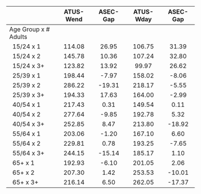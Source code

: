 
|                      |    ATUS-Wend |     ASEC-Gap |    ATUS-Wday |     ASEC-Gap |
| -------------------- | :----------: | :----------: | :----------: | :----------: |
| Age Group x # Adults |              |              |              |              |
| &nbsp;&nbsp;15/24 x 1 |       114.08 |        26.95 |       106.75 |        31.39 |
| &nbsp;&nbsp;15/24 x 2 |       145.78 |        10.36 |       107.24 |        32.80 |
| &nbsp;&nbsp;15/24 x 3+ |       123.82 |        13.92 |        99.97 |        26.62 |
| &nbsp;&nbsp;25/39 x 1 |       198.44 |        -7.97 |       158.02 |        -8.06 |
| &nbsp;&nbsp;25/39 x 2 |       286.22 |       -19.31 |       218.17 |        -5.55 |
| &nbsp;&nbsp;25/39 x 3+ |       194.33 |        17.63 |       164.00 |        -2.99 |
| &nbsp;&nbsp;40/54 x 1 |       217.43 |         0.31 |       149.54 |         0.11 |
| &nbsp;&nbsp;40/54 x 2 |       277.64 |        -9.85 |       192.78 |         5.32 |
| &nbsp;&nbsp;40/54 x 3+ |       252.85 |         8.47 |       213.80 |       -18.92 |
| &nbsp;&nbsp;55/64 x 1 |       203.06 |        -1.20 |       167.10 |         6.60 |
| &nbsp;&nbsp;55/64 x 2 |       229.81 |         0.78 |       193.25 |        -7.65 |
| &nbsp;&nbsp;55/64 x 3+ |       244.15 |       -15.14 |       185.17 |         1.10 |
| &nbsp;&nbsp;65+ x 1  |       192.93 |        -6.10 |       201.05 |         2.06 |
| &nbsp;&nbsp;65+ x 2  |       207.30 |         1.42 |       253.53 |       -10.01 |
| &nbsp;&nbsp;65+ x 3+ |       216.14 |         6.50 |       262.05 |       -17.37 |

